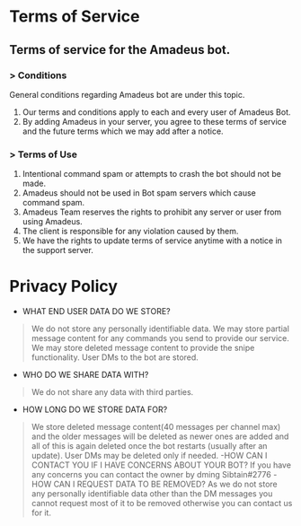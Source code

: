 # Terms of Service
## Terms of service for the Amadeus bot.

### > Conditions
General conditions regarding Amadeus bot are under this topic.

1. Our terms and conditions apply to each and every user of Amadeus Bot.
2. By adding Amadeus in your server, you agree to these terms of service and the future terms which we may add after a notice.
   
### > Terms of Use
1. Intentional command spam or attempts to crash the bot should not be made.
2. Amadeus should not be used in Bot spam servers which cause command spam.
3. Amadeus Team reserves the rights to prohibit any server or user from using Amadeus.
4. The client is responsible for any violation caused by them.
5. We have the rights to update terms of service anytime with a notice in the support server.

# Privacy Policy

- WHAT END USER DATA DO WE STORE?
> We do not store any personally identifiable data.
> We may store partial message content for any commands you send to provide our service.
> We may store deleted message content to provide the snipe functionality.
> User DMs to the bot are stored.
- WHO DO WE SHARE DATA WITH?
> We do not share any data with third parties.
- HOW LONG DO WE STORE DATA FOR?
> We store deleted message content(40 messages per channel max) and the older messages will be deleted as newer ones are added and all of this is again deleted once the bot restarts (usually after an update).
> User DMs may be deleted only if needed.
-HOW CAN I CONTACT YOU IF I HAVE CONCERNS ABOUT YOUR BOT?
> If you have any concerns you can contact the owner by dming Sibtain#2776
-HOW CAN I REQUEST DATA TO BE REMOVED?
> As we do not store any personally identifiable data other than the DM messages you cannot request most of it to be removed otherwise you can contact us for it.

   